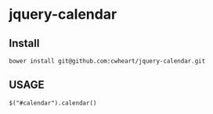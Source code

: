 # jquery-calendar

## Install
`bower install git@github.com:cwheart/jquery-calendar.git`

## USAGE
`$("#calendar").calendar()`
